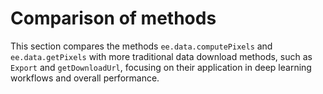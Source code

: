 # **Comparison of methods**

This section compares the methods `ee.data.computePixels` and `ee.data.getPixels` with more traditional data download methods, such as `Export` and `getDownloadUrl`, focusing on their application in deep learning workflows and overall performance.

